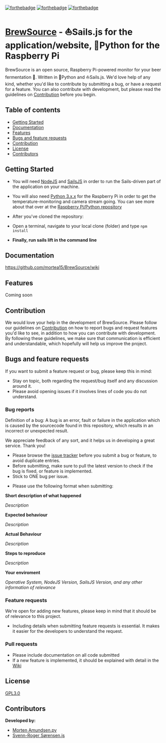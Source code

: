 [![forthebadge](http://forthebadge.com/images/badges/uses-js.svg)](http://forthebadge.com) [![forthebadge](http://forthebadge.com/images/badges/uses-css.svg)](http://forthebadge.com) [![forthebadge](http://forthebadge.com/images/badges/uses-html.svg)](http://forthebadge.com)
# [BrewSource](http://brewsource.no) - :sailboat:Sails.js for the application/website, :snake:Python for the Raspberry Pi

BrewSource is an open source, Raspberry Pi-powered monitor for your beer fermentation :beers:. Written in :snake:Python and :sailboat:Sails.js. We'd love help of any kind, whether you'd like to contribute by submitting a bug, or have a request for a feature. You can also contribute with development, but please read the guidelines on [Contribution](#contribution) before you begin.

## Table of contents
- [Getting Started](#getting-started)
- [Documentation](#documentation)
- [Features](#features)
- [Bugs and feature requests](#bugs-and-feature-requests)
- [Contribution](#contribution)
- [License](#license)
- [Contributors](#contributors)

## Getting Started
- You will need [NodeJS](https://nodejs.org/en/) and [SailsJS](http://sailsjs.com/get-started) in order to run the Sails-driven part of the application on your machine.
- You will also need [Python 3.x.x](https://www.python.org/downloads/) for the Raspberry Pi in order to get the temperature-monitoring and camera stream going. You can see more about that over at the [Raspberry Pi/Python repository](https://github.com/mortea15/BrewSource-RPi)
- After you've cloned the repository:

- Open a terminal, navigate to your local clone (folder) and type
``
npm install
``
- **Finally, run sails lift in the command line**

## Documentation
https://github.com/mortea15/BrewSource/wiki

## Features 
Coming soon

## Contribution
We would love your help in the development of BrewSource. Please follow our guidelines on [Contribution](#contribution) on how to report bugs and request features you'd like to see, in addition to how you can contribute with development.
By following these guidelines, we make sure that communication is efficient and understandable, which hopefully will help us improve the project.

## Bugs and feature requests
If you want to submit a feature request or bug, please keep this in mind:
- Stay on topic, both regarding the request/bug itself and any discussion around it.
- Please avoid opening issues if it involves lines of code you do not understand.

### Bug reports
Definition of a bug:
A bug is an error, fault or failure in the application which is caused by the sourcecode found in this repository, which results in an incorrect or unexpected result.

We appreciate feedback of any sort, and it helps us in developing a great service. Thank you!
- Please browse the [issue tracker](https://github.com/mortea15/BrewSource/issues) before you submit a bug or feature, to avoid duplicate entries.
- Before submitting, make sure to pull the latest version to check if the bug is fixed, or feature is implemented.
- Stick to ONE bug per issue.
* Please use the following format when submitting:

**Short description of what happened**

*Description*

**Expected behaviour**

*Description*

**Actual Behaviour**

*Description*

**Steps to reproduce**

*Description*

**Your enviroment**

*Operative System, NodeJS Version, SailsJS Version, and any other information of relevance*

### Feature requests
We're open for adding new features, please keep in mind that it should be of relevance to this project.
- Including details when submitting feature requests is essential. It makes it easier for the developers to understand the request.

### Pull requests 
- Please include documentation on all code submitted
- If a new feature is implemented, it should be explained with detail in the [Wiki](https://github.com/mortea15/BrewSource/wiki)

## License
[GPL3.0](https://github.com/mortea15/BrewSource/blob/master/LICENSE)

## Contributors
**Developed by:**
- [Morten Amundsen.py](https://github.com/mortea15/)
- [Svenn-Roger Sørensen.js](https://github.com/tjodalv2k)
